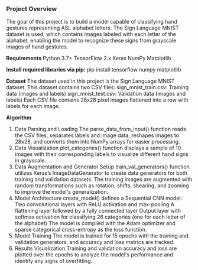 ### **Project Overview**
The goal of this project is to build a model capable of classifying hand gestures representing ASL alphabet letters. The Sign Language MNIST dataset is used, which contains images labeled with each letter of the alphabet, enabling the model to recognize these signs from grayscale images of hand gestures.

**Requirements**
Python 3.7+
TensorFlow 2.x
Keras
NumPy
Matplotlib

**Install required libraries via pip:**
pip install tensorflow numpy matplotlib

**Dataset**
The dataset used in this project is the Sign Language MNIST dataset. This dataset contains two CSV files:
sign_mnist_train.csv: Training data (images and labels)
sign_mnist_test.csv: Validation data (images and labels)
Each CSV file contains 28x28 pixel images flattened into a row with labels for each image.

**Algorithm**
1. Data Parsing and Loading
The parse_data_from_input() function reads the CSV files, separates labels and image data, reshapes images to 28x28, and converts them into NumPy arrays for easier processing.
2. Data Visualization
plot_categories() function displays a sample of 10 images with their corresponding labels to visualize different hand signs in grayscale.
3. Data Augmentation and Generator Setup
train_val_generators() function utilizes Keras’s ImageDataGenerator to create data generators for both training and validation datasets. The training images are augmented with random transformations such as rotation, shifts, shearing, and zooming to improve the model's generalization.
4. Model Architecture
create_model() defines a Sequential CNN model:
Two convolutional layers with ReLU activation and max-pooling
A flattening layer followed by a fully connected layer
Output layer with softmax activation for classifying 26 categories (one for each letter of the alphabet)
The model is compiled with the Adam optimizer and sparse categorical cross-entropy as the loss function.
5. Model Training
The model is trained for 15 epochs with the training and validation generators, and accuracy and loss metrics are tracked.
6. Results Visualization
Training and validation accuracy and loss are plotted over the epochs to analyze the model's performance and identify any signs of overfitting.
